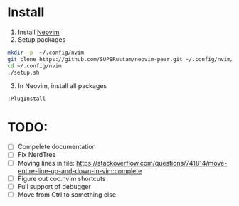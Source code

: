 # Install
1. Install [Neovim](https://github.com/neovim/neovim/blob/master/INSTALL.md)
2. Setup packages
```sh
mkdir -p  ~/.config/nvim
git clone https://github.com/SUPERustam/neovim-pear.git ~/.config/nvim/
cd ~/.config/nvim
./setup.sh
```
3. In Neovim, install all packages
```vimscript
:PlugInstall
```

# TODO:
- [ ] Compelete documentation
- [ ] Fix NerdTree
- [ ] Moving lines in file: https://stackoverflow.com/questions/741814/move-entire-line-up-and-down-in-vim:complete
- [ ] Figure out coc.nvim shortcuts
- [ ] Full support of debugger
- [ ] Move from Ctrl to something else
